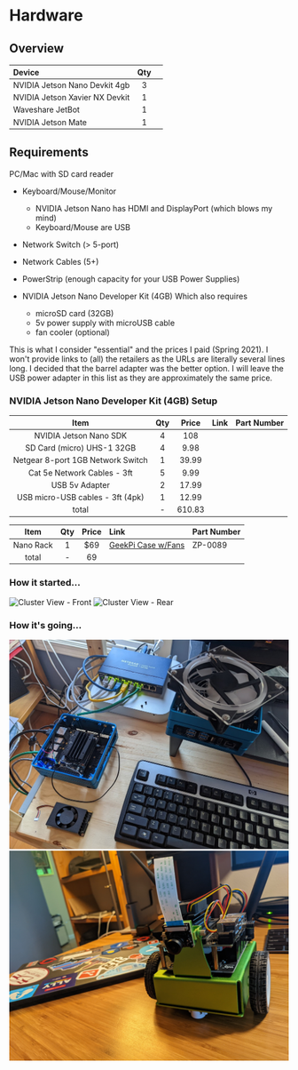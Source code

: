 # Hardware

## Overview

| Device | Qty | |
|:------|:--:|-|
| NVIDIA Jetson Nano Devkit 4gb | 3 | |
| NVIDIA Jetson Xavier NX Devkit  | 1 | |
| Waveshare JetBot | 1 | |
| NVIDIA Jetson Mate | 1 | |

## Requirements
PC/Mac with SD card reader

* Keyboard/Mouse/Monitor
  * NVIDIA Jetson Nano has HDMI and DisplayPort (which blows my mind)
  * Keyboard/Mouse are USB
* Network Switch (> 5-port)
* Network Cables (5+)
* PowerStrip (enough capacity for your USB Power Supplies)

* NVIDIA Jetson Nano Developer Kit (4GB)
Which also requires
  * microSD card (32GB)
  * 5v power supply with microUSB cable
  * fan cooler (optional)

This is what I consider "essential" and the prices I paid (Spring 2021).  I won't provide links to (all) the retailers as the URLs are literally several lines long.
I decided that the barrel adapter was the better option.  I will leave the USB power adapter in this list as they are approximately the same price.

### NVIDIA Jetson Nano Developer Kit (4GB) Setup
| Item                              | Qty | Price  | Link | Part Number |
|:---------------------------------:|:---:|:------:|:-----|:------------|
| NVIDIA Jetson Nano SDK            | 4   | 108    |
| SD Card (micro) UHS-1 32GB        | 4   | 9.98   |
| Netgear 8-port 1GB Network Switch | 1   | 39.99  |
| Cat 5e Network Cables - 3ft       | 5   | 9.99   |
| USB 5v Adapter                    | 2   | 17.99  |
| USB micro-USB cables - 3ft (4pk)  | 1   | 12.99  |
|                          total    | -   | 610.83 |

| Item                              | Qty | Price  | Link | Part Number |
|:---------------------------------:|:---:|:------:|:-----|:------|
| Nano Rack                         |  1  | $69    | [GeekPi Case w/Fans](https://www.amazon.com/gp/product/B085XSPV7G/ref=ppx_yo_dt_b_asin_title_o01_s00?ie=UTF8&psc=1) | ZP-0089 |
|                           total   | -   | 69     | | |


### How it started...
![Cluster View - Front](/images/da_cluster_front.png)
![Cluster View - Rear](/images/da_cluster_rear.png)

### How it's going...
![My Gear](/images/gear_20220116.jpeg)
![Da Jetbot](/images/da_jetbot.jpeg)

